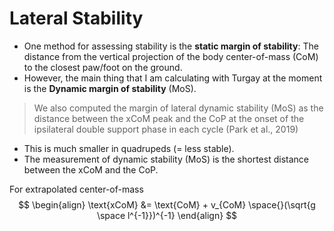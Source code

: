 # Lateral Stability

- One method for assessing stability is the **static margin of stability**: The distance from the vertical projection of the body center-of-mass (CoM) to the closest paw/foot on the ground.
- However, the main thing that I am calculating with Turgay at the moment is the **Dynamic margin of stability** (MoS).


> We also computed the margin of lateral dynamic stability (MoS) as the
distance between the xCoM peak and the CoP at the onset of the ipsilateral double support
phase in each cycle (Park et al., 2019)


- This is much smaller in quadrupeds (= less stable).
- The measurement of dynamic stability (MoS) is the shortest distance between the xCoM and the CoP.

For extrapolated center-of-mass
$$
\begin{align}
    \text{xCoM} &= \text{CoM} + v_{CoM} \space{}(\sqrt{g \space l^{-1}})^{-1}
\end{align}
$$
